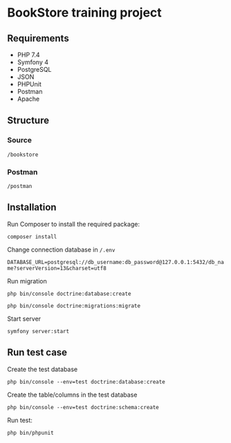 # BookStore training project

## Requirements

- PHP 7.4
- Symfony 4
- PostgreSQL
- JSON
- PHPUnit
- Postman
- Apache 

## Structure
### Source
`/bookstore`
### Postman
`/postman`

## Installation
Run Composer to install the required package:

`composer install`

Change connection database in `/.env`

`DATABASE_URL=postgresql://db_username:db_password@127.0.0.1:5432/db_name?serverVersion=13&charset=utf8`

Run migration

`php bin/console doctrine:database:create`

`php bin/console doctrine:migrations:migrate`

Start server

`symfony server:start`

## Run test case

Create the test database

`php bin/console --env=test doctrine:database:create`

Create the table/columns in the test database

`php bin/console --env=test doctrine:schema:create`

Run test:

`php bin/phpunit`
